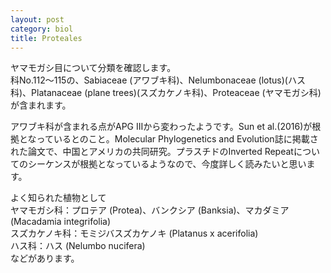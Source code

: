 ```yaml
---
layout: post
category: biol
title: Proteales
---
```

ヤマモガシ目について分類を確認します。  
科No.112～115の、Sabiaceae (アワブキ科)、Nelumbonaceae (lotus)(ハス科)、Platanaceae (plane trees)(スズカケノキ科)、Proteaceae (ヤマモガシ科) が含まれます。

アワブキ科が含まれる点がAPG IIIから変わったようです。Sun et al.(2016)が根拠となっているとのこと。Molecular Phylogenetics and Evolution誌に掲載された論文で、中国とアメリカの共同研究。プラスチドのInverted Repeatについてのシーケンスが根拠となっているようなので、今度詳しく読みたいと思います。

よく知られた植物として  
ヤマモガシ科：プロテア (Protea)、バンクシア (Banksia)、マカダミア (Macadamia integrifolia)  
スズカケノキ科：モミジバスズカケノキ (Platanus x acerifolia)  
ハス科：ハス (Nelumbo nucifera)  
などがあります。